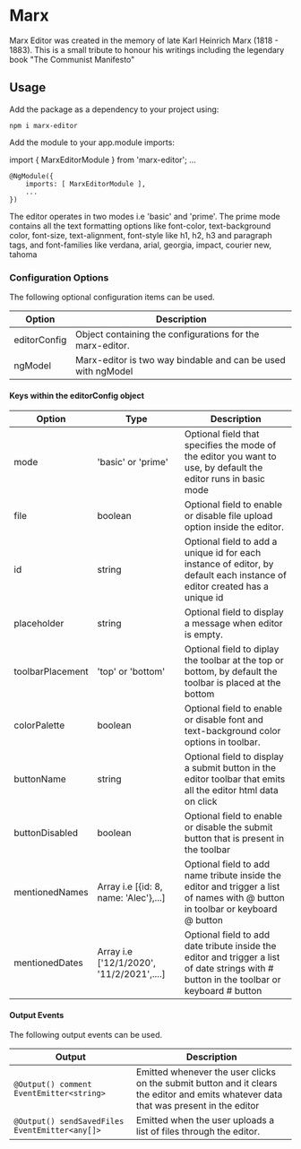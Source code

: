 # Marx

Marx Editor was created in the memory of late Karl Heinrich Marx (1818 - 1883). 
This is a small tribute to honour his writings including the legendary book "The Communist Manifesto"


## Usage

Add the package as a dependency to your project using:

    npm i marx-editor

Add the module to your app.module imports:

   import { MarxEditorModule } from 'marx-editor';
    ...

    @NgModule({
        imports: [ MarxEditorModule ],
        ...
    })

The editor operates in two modes i.e 'basic' and 'prime'. The prime mode contains all the text formatting options like font-color, text-background color, font-size,
text-alignment, font-style like h1, h2, h3 and paragraph tags, and font-families like verdana, arial, georgia, impact, courier new, tahoma
### Configuration Options

The following optional configuration items can be used.

| Option        | Description 
| ---           | ---         
| editorConfig  |  Object containing the configurations for the marx-editor. |
| ngModel       |  Marx-editor is two way bindable and can be used with ngModel |


#### Keys within the editorConfig object

| Option           | Type                                        | Description 
| ---              | ---                                         | ---        
| mode             | 'basic' or 'prime'                          | Optional field that specifies the mode of the editor you want to use, by default the editor runs in basic mode
| file             | boolean                                     | Optional field to enable or disable file upload option inside the editor. |
| id               | string                                      | Optional field to add a unique id for each instance of editor, by default each instance of editor created has a unique id |
| placeholder      | string                                      | Optional field to display a message when editor is empty. |
| toolbarPlacement | 'top' or 'bottom'                           | Optional field to diplay the toolbar at the top or bottom, by default the toolbar is placed at the bottom |
| colorPalette     | boolean                                     | Optional field to enable or disable font and text-background color options in toolbar. |
| buttonName       | string                                      | Optional field to display a submit button in the editor toolbar that emits all the editor html data on click |
| buttonDisabled   | boolean                                     | Optional field to enable or disable the submit button that is present in the toolbar |
| mentionedNames   | Array i.e [{id: 8, name: 'Alec'},...]       | Optional field to add name tribute inside the editor and trigger a list of names with @ button in toolbar or keyboard @ button |
| mentionedDates   | Array i.e ['12/1/2020', '11/2/2021',....]   | Optional field to add date tribute inside the editor and trigger a list of date strings with # button in the toolbar or keyboard # button |



#### Output Events

The following output events can be used.

| Output        | Description |
| ---           | ---         |
| `@Output() comment EventEmitter<string>` | Emitted whenever the user clicks on the submit button and it clears the editor and emits whatever data that was present in the editor
| `@Output() sendSavedFiles EventEmitter<any[]>` | Emitted when the user uploads a list of files through the editor.
